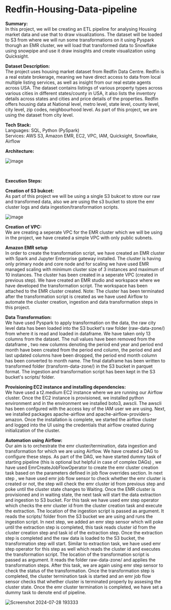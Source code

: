 # Redfin-Housing-Data-pipeline

**Summary:** <br>
In this project, we will be creating an ETL pipeline for analysing Housing market data and use that to draw visualizations. The dataset will be loaded to S3 from where we will run some transformations on it using Pyspark thorugh an EMR cluster, we will load that transformed data to Snowflake using snowpipe and use it draw insisghts and create visualization using Quicksight.


**Dataset Description:** <br>
The project uses housing market dataset from Redfin Data Centre. Redfin is a real estate brokerage, meaning we have direct access to data from local multiple listing services, as well as insight from our real estate agents across USA. The dataset contains listings of various property types across various cities in different states/county in USA, it also lists the inventory details across states and cities and price details of the properties. Redfin offers housing data at National level, metro level, state level, county level, city level, zip codes, neighbourhood level. As part of this project, we are using the dataset from city level.
<br>

**Tech Stack:** <br>
Languages: SQL, Python (PySpark) <br>
Services: AWS S3, Amazon EMR, EC2, VPC, IAM, Quicksight, Snowflake, Airflow <br>

**Architecture:** <br>

![image](https://github.com/user-attachments/assets/cfbb3d31-e68d-43a9-8840-09c9d565cf7a)

<br>

**Execution Steps:** <br>

**Creation of S3 bukcet:** <br>
As part of this project we will be using a single S3 bukcet to store our raw and transformed data, also we are using the s3 bucket to store the emr cluster logs and data ingestion/transformation scripts. 

![image](https://github.com/user-attachments/assets/2350ee1a-dd76-4349-a6d3-50cd900db445) <br>

**Creation of VPC:** <br>
We are creating a seperate VPC for the EMR cluster which we will be using in the project, we have created a simple VPC with only public subnets. <br>

**Amazon EMR setup** <br>
In order to create the transformation script, we have created an EMR cluster with Spark and Jupyter Enterprise gateway installed. The cluster is having only primary node and core node and for scaling we have used EMR managed scaling with minimum cluster size of 3 instances and maximum of 10 instances. The cluster has been created in a seperate VPC (created in previous step).
We have created an EMR studio and workspace where we have developed the transformation script. The workspace has been attached to the EMR cluster created. 
Note: The cluster has been terminated after the transformation script is created as we have used Airflow to automate the cluster creation, ingestion and data transformation steps in this project. <br>

**Data Transformation:** <br>
We have used Pyspark to apply transformation on the data, the raw city level data has been loaded into the S3 bucket's raw folder (raw-data-zone/) from where it is read and loaded in dataframe. We have taken only 13 columns from the dataset. The null values have been removed from the dataframe , two new columns denoting the period end year and period end month have been created from the period end column, the period end and last updated columns have been dropped, the period end month column has been converted to month name. The final dataframe has been written to transformed folder (transform-data-zone/) in the S3 bucket in parquet format. The ingestion and transformation script has been kept in the S3 bucket's scripts/ folder. <br>

**Provisioning EC2 instance and installing dependencies:** <br>
We have used a t2.medium EC2 instance where we are running our Airflow cluster. Once the EC2 instance is provisioned, we installed python environment and in the environment we installed boto3, awscli. The awscli has been confgured with the access key of the IAM user we are using. Next, we installed packages apache-airflow and apache-airflow-providers-amazon. Once the installation is complete, we started the airflow cluster and logged into the UI using the credentials that airflow created during initialization of the cluster. <br>

**Automation using Airflow:** <br>
Our aim is to orchestrate the emr cluster/termination, data ingestion and transformation for which we are using Airflow. We have created a DAG to configure these steps. As part of the DAG, we have started dummy task of starting pipeline (this is optional but helpful in case of complex DAGs) , we have used EmrCreateJobFlowOperator to create the emr cluster creation task based on the parameters defined in job flow overrides section. In next step , we have used emr job flow sensor to check whether the emr cluster is created or not, the step will check the emr cluster id from previous step and poke until the cluster state changes to Waiting. Once the EMR cluster is provisioned and in waiting state, the next task will start the data extraction and ingestion to S3 bucket. For this task we have used emr step operator which checks the emr cluster id from the cluster creation task and execute the extraction. The location of the ingestion script is passed as argument. It reads the scripts/ folder from the S3 bucket we are using and runs the ingestion script. In next step, we added an emr step sensor which will poke until the extraction step is completed, this task reads cluster id from the cluster creation step and task id of the extraction step. Once the extraction step is completed and the raw data is loaded to the S3 bucket, the transformation step will start. Similar to extraction task, we have used emr step operator for this step as well which reads the cluster id and executes the transformation script. The location of the transformation script is passed as argument. It reads the folder raw-data-zone/ and applies the transformation steps. After this task, we are again using emr step sensor to check the status of the transformation. Once the transformation step is completed, the cluster termination task is started and an emr job flow sensor checks that whether cluster is terminated properly by assesing the cluster state. Once the emr cluster termination is completed, we have set a dummy task to denote end of pipeline. <br>

![Screenshot 2024-07-28 193333](https://github.com/user-attachments/assets/df3c1235-3be4-46ad-85d0-12b20a946266)














